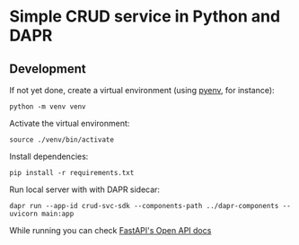 # Simple CRUD service in Python and DAPR


## Development
If not yet done, create a virtual environment (using [pyenv](https://opensource.com/article/20/4/pyenv), for instance):
```
python -m venv venv
```
Activate the virtual environment:
```
source ./venv/bin/activate
```
Install dependencies:
```
pip install -r requirements.txt
```
Run local server with with DAPR sidecar:
```
dapr run --app-id crud-svc-sdk --components-path ../dapr-components -- uvicorn main:app
```

While running you can check [FastAPI's Open API docs](localhost:8000/docs)
